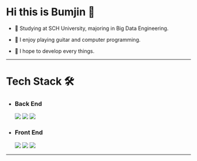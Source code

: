# Hi this is Bumjin 👋

- 🌱 Studying at SCH University, majoring in Big Data Engineering.

- 💬 I enjoy playing guitar and computer programming.

- 🚀 I hope to develop every things.
  
  
-----------
# Tech Stack 🛠

* ### Back End
    <img src="https://img.shields.io/badge/Python-3776AB?style=flat-square&logo=python&logoColor=white"> 
    <img src="https://img.shields.io/badge/Java-007396?style=flat-square&logo=java&logoColor=white">
    <img src="https://img.shields.io/badge/Spring-6DB33F?style=flat-square&logo=spring&logoColor=white">
* ### Front End
    <img src="https://img.shields.io/badge/HTML-E34F26?style=flat-square&logo=HTML5&logoColor=white"> 
    <img src="https://img.shields.io/badge/CSS-1572B6?style=flat-square&logo=CSS3&logoColor=white"> 
    <img src="https://img.shields.io/badge/JavaScript-F7DF1E?style=flat-square&logo=JavaScript&logoColor=white">
   

------
<!--
**jobumjin/jobumjin** is a ✨ _special_ ✨ repository because its `README.md` (this file) appears on your GitHub profile.

Here are some ideas to get you started:

- 🔭 I’m currently working on ...
- 🌱 I’m currently learning ...
- 👯 I’m looking to collaborate on ...
- 🤔 I’m looking for help with ...
- 💬 Ask me about ...
- 📫 How to reach me: ...
- 😄 Pronouns: ...
- ⚡ Fun fact: ...
-->
